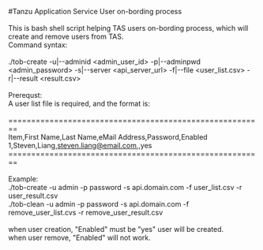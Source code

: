#Tanzu Application Service User on-bording process
<br/>
<br/>
This is bash shell script helping TAS users on-bording process, which will create and remove users from TAS.<br/>
Command syntax:<br/>
<br/>
./tob-create -u|--adminid \<admin_user_id\> -p|--adminpwd \<admin_password\> -s|--server \<api_server_url\> -f|--file \<user_list.csv\> -r|--result \<result.csv\><br/>
<br/>
Prerequst:<br/>
A user list file is required, and the format is:<br/>
<br/>
========================================================<br/>
Item,First Name,Last Name,eMail Address,Password,Enabled<br/>
1,Steven,Liang,steven.liang@email.com,,yes<br/>
========================================================<br/>
<br/>
Example:<br/>
./tob-create -u admin -p password -s api.domain.com -f user_list.csv -r user_result.csv<br/>
./tob-clean -u admin -p password -s api.domain.com -f remove_user_list.cvs -r remove_user_result.csv<br/>
<br/>
when user creation, "Enabled" must be "yes" user will be created.<br/>
when user remove, "Enabled" will not work.<br/>
